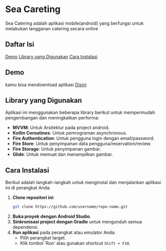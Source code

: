 # Sea Careting
Sea Catering adalah aplikasi mobile(android) yang berfungsi untuk melakukan langganan catering secara online

## Daftar Isi
[Demo](#-demo)
[Library yang Digunakan](#-library-yang-digunakan)
[Cara Instalasi](#-car)

## Demo
kamu bisa mendownload aplikasi [Disini](https://github.com/HMephisto/sea-catering/blob/master/SeaCatering.apk)

## Library yang Digunakan

Aplikasi ini menggunakan beberapa library berikut untuk mempermudah pengembangan dan meningkatkan performa:

- **MVVM**: Untuk Arsitektur pada project android.
- **Kotlin Coroutines**: Untuk pemrograman asynchronous.
- **Fire Authentication**: Untuk pengguna login dengan email/password.
- **Fire Store**: Untuk penyimpanan data pengguna/reservation/review.
- **Fire Storage**: Untuk penyimpanan gambar.
- **Glide**: Untuk memuat dan menampilkan gambar.

## Cara Instalasi

Berikut adalah langkah-langkah untuk menginstal dan menjalankan aplikasi ini di perangkat Anda:

1. **Clone repositori ini**:
    ```sh
    git clone https://github.com/username/repo-name.git
    ```
2. **Buka proyek dengan Android Studio**.
3. **Sinkronisasi project dengan Gradle** untuk mengunduh semua dependensi.
4. **Run aplikasi** pada perangkat atau emulator Anda:
    - Pilih perangkat target.
    - Klik tombol 'Run' atau gunakan shortcut `Shift + F10`.
